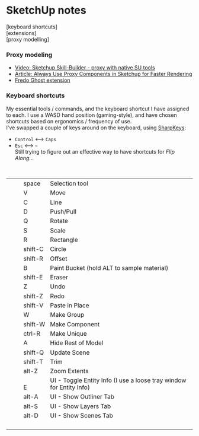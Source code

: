 
# SketchUp notes
[keyboard shortcuts] \
[extensions] \
[proxy modelling]

### Proxy modeling
- [Video: Sketchup Skill-Builder - proxy with native SU tools](https://youtu.be/2VZj-odqx68)
- [Article: Always Use Proxy Components in Sketchup for Faster Rendering](http://sketchup-ur-space.com/2017/dec/always-use-proxy-components-in-sketchup-for-faster-rendering.html)
- [Fredo Ghost extension](https://sketchucation.com/plugin/2191-fredoghost)

### Keyboard shortcuts
My essential tools / commands, and the keyboard shortcut I have assigned to each.  I use a WASD hand position (gaming-style), and have chosen shortcuts based on ergonomics / frequency of use.
<br />
I've swapped a couple of keys around on the keyboard, using <a href="https://www.randyrants.com/category/sharpkeys/">SharpKeys</a>:
  - `Control` <--> `Caps`
  - `Esc` <--> `~`\
Still trying to figure out an effective way to have shortcuts for <i>Flip Along</i>...&nbsp; <br />
<br />
<table style="border-collapse: collapse; border: none;"><colgroup><col width="57"></col><col width="79"></col><col width="488"></col></colgroup><tbody>
<tr style="height: 0pt;"><td style="padding: 2pt 2pt 2pt 2pt; vertical-align: bottom;"><br /></td><td style="padding: 2pt 2pt 2pt 2pt; vertical-align: bottom;"><div dir="ltr" style="line-height: 1.2; margin-bottom: 0pt; margin-top: 0pt;">
space</div>
</td><td style="padding: 2pt 2pt 2pt 2pt; vertical-align: bottom;"><div dir="ltr" style="line-height: 1.2; margin-bottom: 0pt; margin-top: 0pt;">
Selection tool</div>
</td></tr>
<tr style="height: 0pt;"><td style="padding: 2pt 2pt 2pt 2pt; vertical-align: bottom;"><br /></td><td style="padding: 2pt 2pt 2pt 2pt; vertical-align: bottom;"><div dir="ltr" style="line-height: 1.2; margin-bottom: 0pt; margin-top: 0pt;">
V</div>
</td><td style="padding: 2pt 2pt 2pt 2pt; vertical-align: bottom;"><div dir="ltr" style="line-height: 1.2; margin-bottom: 0pt; margin-top: 0pt;">
Move</div>
</td></tr>
<tr style="height: 0pt;"><td style="padding: 2pt 2pt 2pt 2pt; vertical-align: bottom;"><br /></td><td style="padding: 2pt 2pt 2pt 2pt; vertical-align: bottom;"><div dir="ltr" style="line-height: 1.2; margin-bottom: 0pt; margin-top: 0pt;">
C</div>
</td><td style="padding: 2pt 2pt 2pt 2pt; vertical-align: bottom;"><div dir="ltr" style="line-height: 1.2; margin-bottom: 0pt; margin-top: 0pt;">
Line</div>
</td></tr>
<tr style="height: 0pt;"><td style="padding: 2pt 2pt 2pt 2pt; vertical-align: bottom;"><br /></td><td style="padding: 2pt 2pt 2pt 2pt; vertical-align: bottom;"><div dir="ltr" style="line-height: 1.2; margin-bottom: 0pt; margin-top: 0pt;">
D</div>
</td><td style="padding: 2pt 2pt 2pt 2pt; vertical-align: bottom;"><div dir="ltr" style="line-height: 1.2; margin-bottom: 0pt; margin-top: 0pt;">
Push/Pull</div>
</td></tr>
<tr style="height: 0pt;"><td style="padding: 2pt 2pt 2pt 2pt; vertical-align: bottom;"><br /></td><td style="padding: 2pt 2pt 2pt 2pt; vertical-align: bottom;"><div dir="ltr" style="line-height: 1.2; margin-bottom: 0pt; margin-top: 0pt;">
Q</div>
</td><td style="padding: 2pt 2pt 2pt 2pt; vertical-align: bottom;"><div dir="ltr" style="line-height: 1.2; margin-bottom: 0pt; margin-top: 0pt;">
Rotate</div>
</td></tr>
<tr style="height: 0pt;"><td style="padding: 2pt 2pt 2pt 2pt; vertical-align: bottom;"><br /></td><td style="padding: 2pt 2pt 2pt 2pt; vertical-align: bottom;"><div dir="ltr" style="line-height: 1.2; margin-bottom: 0pt; margin-top: 0pt;">
S</div>
</td><td style="padding: 2pt 2pt 2pt 2pt; vertical-align: bottom;"><div dir="ltr" style="line-height: 1.2; margin-bottom: 0pt; margin-top: 0pt;">
Scale</div>
</td></tr>
<tr style="height: 0pt;"><td style="padding: 2pt 2pt 2pt 2pt; vertical-align: bottom;"><br /></td><td style="padding: 2pt 2pt 2pt 2pt; vertical-align: bottom;"><div dir="ltr" style="line-height: 1.2; margin-bottom: 0pt; margin-top: 0pt;">
R</div>
</td><td style="padding: 2pt 2pt 2pt 2pt; vertical-align: bottom;"><div dir="ltr" style="line-height: 1.2; margin-bottom: 0pt; margin-top: 0pt;">
Rectangle</div>
</td></tr>
<tr style="height: 0pt;"><td style="padding: 2pt 2pt 2pt 2pt; vertical-align: bottom;"><br /></td><td style="padding: 2pt 2pt 2pt 2pt; vertical-align: bottom;"><div dir="ltr" style="line-height: 1.2; margin-bottom: 0pt; margin-top: 0pt;">
shift-C</div>
</td><td style="padding: 2pt 2pt 2pt 2pt; vertical-align: bottom;"><div dir="ltr" style="line-height: 1.2; margin-bottom: 0pt; margin-top: 0pt;">
Circle</div>
</td></tr>
<tr style="height: 0pt;"><td style="padding: 2pt 2pt 2pt 2pt; vertical-align: bottom;"><br /></td><td style="padding: 2pt 2pt 2pt 2pt; vertical-align: bottom;"><div dir="ltr" style="line-height: 1.2; margin-bottom: 0pt; margin-top: 0pt;">
shift-R</div>
</td><td style="padding: 2pt 2pt 2pt 2pt; vertical-align: bottom;"><div dir="ltr" style="line-height: 1.2; margin-bottom: 0pt; margin-top: 0pt;">
Offset</div>
</td></tr>
<tr style="height: 0pt;"><td style="padding: 2pt 2pt 2pt 2pt; vertical-align: bottom;"><br /></td><td style="padding: 2pt 2pt 2pt 2pt; vertical-align: bottom;"><div dir="ltr" style="line-height: 1.2; margin-bottom: 0pt; margin-top: 0pt;">
B</div>
</td><td style="padding: 2pt 2pt 2pt 2pt; vertical-align: bottom;"><div dir="ltr" style="line-height: 1.2; margin-bottom: 0pt; margin-top: 0pt;">
Paint Bucket (hold ALT to sample material)</div>
</td></tr>
<tr style="height: 0pt;"><td style="padding: 2pt 2pt 2pt 2pt; vertical-align: bottom;"><br /></td><td style="padding: 2pt 2pt 2pt 2pt; vertical-align: bottom;"><div dir="ltr" style="line-height: 1.2; margin-bottom: 0pt; margin-top: 0pt;">
shift-E</div>
</td><td style="padding: 2pt 2pt 2pt 2pt; vertical-align: bottom;"><div dir="ltr" style="line-height: 1.2; margin-bottom: 0pt; margin-top: 0pt;">
Eraser</div>
</td></tr>
<tr style="height: 0pt;"><td style="padding: 2pt 2pt 2pt 2pt; vertical-align: bottom;"><br /></td><td style="padding: 2pt 2pt 2pt 2pt; vertical-align: bottom;"><div dir="ltr" style="line-height: 1.2; margin-bottom: 0pt; margin-top: 0pt;">
Z</div>
</td><td style="padding: 2pt 2pt 2pt 2pt; vertical-align: bottom;"><div dir="ltr" style="line-height: 1.2; margin-bottom: 0pt; margin-top: 0pt;">
Undo</div>
</td></tr>
<tr style="height: 0pt;"><td style="padding: 2pt 2pt 2pt 2pt; vertical-align: bottom;"><br /></td><td style="padding: 2pt 2pt 2pt 2pt; vertical-align: bottom;"><div dir="ltr" style="line-height: 1.2; margin-bottom: 0pt; margin-top: 0pt;">
shift-Z</div>
</td><td style="padding: 2pt 2pt 2pt 2pt; vertical-align: bottom;"><div dir="ltr" style="line-height: 1.2; margin-bottom: 0pt; margin-top: 0pt;">
Redo</div>
</td></tr>
<tr style="height: 0pt;"><td style="padding: 2pt 2pt 2pt 2pt; vertical-align: bottom;"><br /></td><td style="padding: 2pt 2pt 2pt 2pt; vertical-align: bottom;"><div dir="ltr" style="line-height: 1.2; margin-bottom: 0pt; margin-top: 0pt;">
shift-V</div>
</td><td style="padding: 2pt 2pt 2pt 2pt; vertical-align: bottom;"><div dir="ltr" style="line-height: 1.2; margin-bottom: 0pt; margin-top: 0pt;">
Paste in Place</div>
</td></tr>
<tr style="height: 0pt;"><td style="padding: 2pt 2pt 2pt 2pt; vertical-align: bottom;"><br /></td><td style="padding: 2pt 2pt 2pt 2pt; vertical-align: bottom;"><div dir="ltr" style="line-height: 1.2; margin-bottom: 0pt; margin-top: 0pt;">
W</div>
</td><td style="padding: 2pt 2pt 2pt 2pt; vertical-align: bottom;"><div dir="ltr" style="line-height: 1.2; margin-bottom: 0pt; margin-top: 0pt;">
Make Group</div>
</td></tr>
<tr style="height: 0pt;"><td style="padding: 2pt 2pt 2pt 2pt; vertical-align: bottom;"><br /></td><td style="padding: 2pt 2pt 2pt 2pt; vertical-align: bottom;"><div dir="ltr" style="line-height: 1.2; margin-bottom: 0pt; margin-top: 0pt;">
shift-W</div>
</td><td style="padding: 2pt 2pt 2pt 2pt; vertical-align: bottom;"><div dir="ltr" style="line-height: 1.2; margin-bottom: 0pt; margin-top: 0pt;">
Make Component</div>
</td></tr>
<tr style="height: 0pt;"><td style="padding: 2pt 2pt 2pt 2pt; vertical-align: bottom;"><br /></td><td style="padding: 2pt 2pt 2pt 2pt; vertical-align: bottom;"><div dir="ltr" style="line-height: 1.2; margin-bottom: 0pt; margin-top: 0pt;">
ctrl-R</div>
</td><td style="padding: 2pt 2pt 2pt 2pt; vertical-align: bottom;"><div dir="ltr" style="line-height: 1.2; margin-bottom: 0pt; margin-top: 0pt;">
Make Unique</div>
</td></tr>
<tr style="height: 0pt;"><td style="padding: 2pt 2pt 2pt 2pt; vertical-align: bottom;"><br /></td><td style="padding: 2pt 2pt 2pt 2pt; vertical-align: bottom;"><div dir="ltr" style="line-height: 1.2; margin-bottom: 0pt; margin-top: 0pt;">
A</div>
</td><td style="padding: 2pt 2pt 2pt 2pt; vertical-align: bottom;"><div dir="ltr" style="line-height: 1.2; margin-bottom: 0pt; margin-top: 0pt;">
Hide Rest of Model</div>
</td></tr>
<tr style="height: 0pt;"><td style="padding: 2pt 2pt 2pt 2pt; vertical-align: bottom;"><br /></td><td style="padding: 2pt 2pt 2pt 2pt; vertical-align: bottom;"><div dir="ltr" style="line-height: 1.2; margin-bottom: 0pt; margin-top: 0pt;">
shift-Q</div>
</td><td style="padding: 2pt 2pt 2pt 2pt; vertical-align: bottom;"><div dir="ltr" style="line-height: 1.2; margin-bottom: 0pt; margin-top: 0pt;">
Update Scene</div>
</td></tr>
<tr style="height: 0pt;"><td style="padding: 2pt 2pt 2pt 2pt; vertical-align: bottom;"><br /></td><td style="padding: 2pt 2pt 2pt 2pt; vertical-align: bottom;"><div dir="ltr" style="line-height: 1.2; margin-bottom: 0pt; margin-top: 0pt;">
shift-T</div>
</td><td style="padding: 2pt 2pt 2pt 2pt; vertical-align: bottom;"><div dir="ltr" style="line-height: 1.2; margin-bottom: 0pt; margin-top: 0pt;">
Trim</div>
</td></tr>
<tr style="height: 0pt;"><td style="padding: 2pt 2pt 2pt 2pt; vertical-align: bottom;"><br /></td><td style="padding: 2pt 2pt 2pt 2pt; vertical-align: bottom;"><div dir="ltr" style="line-height: 1.2; margin-bottom: 0pt; margin-top: 0pt;">
alt-Z</div>
</td><td style="padding: 2pt 2pt 2pt 2pt; vertical-align: bottom;"><div dir="ltr" style="line-height: 1.2; margin-bottom: 0pt; margin-top: 0pt;">
Zoom Extents</div>
</td></tr>
<tr style="height: 0pt;"><td style="padding: 2pt 2pt 2pt 2pt; vertical-align: bottom;"><br /></td><td style="padding: 2pt 2pt 2pt 2pt; vertical-align: bottom;"><div dir="ltr" style="line-height: 1.2; margin-bottom: 0pt; margin-top: 0pt;">
E</div>
</td><td style="padding: 2pt 2pt 2pt 2pt; vertical-align: bottom;"><div dir="ltr" style="line-height: 1.2; margin-bottom: 0pt; margin-top: 0pt;">
UI - Toggle Entity Info (I use a loose tray window for Entity Info)</div>
</td></tr>
<tr style="height: 0pt;"><td style="padding: 2pt 2pt 2pt 2pt; vertical-align: bottom;"><br /></td><td style="padding: 2pt 2pt 2pt 2pt; vertical-align: bottom;"><div dir="ltr" style="line-height: 1.2; margin-bottom: 0pt; margin-top: 0pt;">
alt-A</div>
</td><td style="padding: 2pt 2pt 2pt 2pt; vertical-align: bottom;"><div dir="ltr" style="line-height: 1.2; margin-bottom: 0pt; margin-top: 0pt;">
UI - Show Outliner Tab</div>
</td></tr>
<tr style="height: 0pt;"><td style="padding: 2pt 2pt 2pt 2pt; vertical-align: bottom;"><br /></td><td style="padding: 2pt 2pt 2pt 2pt; vertical-align: bottom;"><div dir="ltr" style="line-height: 1.2; margin-bottom: 0pt; margin-top: 0pt;">
alt-S</div>
</td><td style="padding: 2pt 2pt 2pt 2pt; vertical-align: bottom;"><div dir="ltr" style="line-height: 1.2; margin-bottom: 0pt; margin-top: 0pt;">
UI - Show Layers Tab</div>
</td></tr>
<tr style="height: 0pt;"><td style="padding: 2pt 2pt 2pt 2pt; vertical-align: bottom;"><br /></td><td style="padding: 2pt 2pt 2pt 2pt; vertical-align: bottom;"><div dir="ltr" style="line-height: 1.2; margin-bottom: 0pt; margin-top: 0pt;">
alt-D</div>
</td><td style="padding: 2pt 2pt 2pt 2pt; vertical-align: bottom;"><div dir="ltr" style="line-height: 1.2; margin-bottom: 0pt; margin-top: 0pt;">
UI - Show Scenes Tab</div>
</td></tr>
<tr style="height: 0pt;"><td style="padding: 2pt 2pt 2pt 2pt; vertical-align: bottom;"><br /></td><td style="padding: 2pt 2pt 2pt 2pt; vertical-align: bottom;"><br /></td><td style="padding: 2pt 2pt 2pt 2pt; vertical-align: bottom;"><br /></td></tr>
</tbody></table>


